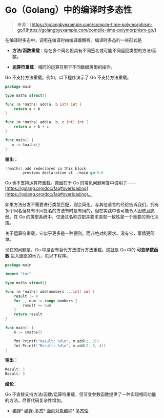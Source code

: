 <!--yml

类别：未分类

日期：2024-10-13 06:01:24

-->

# Go（Golang）中的编译时多态性

> 来源：[https://golangbyexample.com/compile-time-polymorphism-go/](https://golangbyexample.com/compile-time-polymorphism-go/)

在编译时多态中，调用在编译时由编译器解析。编译时多态的一些形式是

+   **方法/函数重载**：存在多个同名但具有不同签名或可能不同返回类型的方法/函数。

+   **运算符重载**：相同的运算符用于不同数据类型的操作。

Go 不支持方法重载。例如，以下程序演示了 Go 不支持方法重载。

```go
package main

type maths struct{}

func (m *maths) add(a, b int) int {
    return a + b
}

func (m *maths) add(a, b, c int) int {
    return a + b + c
}

func main() {
   m := &maths{}
}
```

**输出：**

```go
(*maths).add redeclared in this block
        previous declaration at ./main.go:5:6
```

Go 也不支持运算符重载。原因在于 Go 的常见问题解答中说明了——[https://golang.org/doc/faq#overloading](https://golang.org/doc/faq#overloading)。

如果方法分发不需要进行类型匹配，则会简化。与其他语言的经验告诉我们，拥有多个同名但具有不同签名的方法有时是有用的，但在实践中也可能令人困惑且脆弱。在 Go 的类型系统中，仅通过名称匹配并要求类型一致性是一个重要的简化决策。

关于运算符重载，它似乎更多是一种便利，而非绝对的要求。没有它，事情更简单。

现在的问题是，Go 中是否有替代方法进行方法重载。这就是 Go 中的 **可变参数函数** 进入画面的地方。见以下程序。

```go
package main

import "fmt"

type maths struct{}

func (m *maths) add(numbers ...int) int {
    result := 0
    for _, num := range numbers {
        result += num
    }
    return result
}

func main() {
    m := &maths{}

    fmt.Printf("Result: %d\n", m.add(2, 3))
    fmt.Printf("Result: %d\n", m.add(2, 3, 4))
}
```

**输出：**

```go
Result: 5
Result: 9
```

**结论**：

Go 不直接支持方法/函数/运算符重载，但可变参数函数提供了一种实现相同功能的方法，尽管代码复杂性增加。

+   [编译](https://golangbyexample.com/tag/compile/)*   [编译-多态](https://golangbyexample.com/tag/compile-polymorphism/)*   [面向对象编程](https://golangbyexample.com/tag/oop/)*   [多态性](https://golangbyexample.com/tag/polymorphism/)
